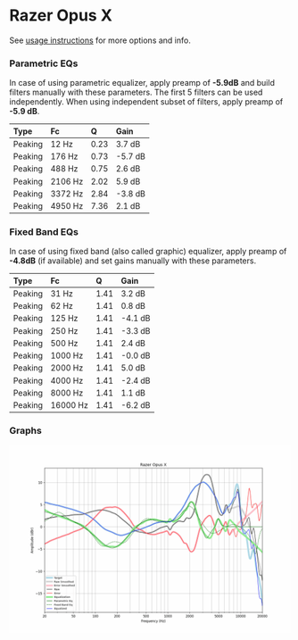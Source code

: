 # Razer Opus X
See [usage instructions](https://github.com/jaakkopasanen/AutoEq#usage) for more options and info.

### Parametric EQs
In case of using parametric equalizer, apply preamp of **-5.9dB** and build filters manually
with these parameters. The first 5 filters can be used independently.
When using independent subset of filters, apply preamp of **-5.9 dB**.

| Type    | Fc      |    Q | Gain    |
|:--------|:--------|:-----|:--------|
| Peaking | 12 Hz   | 0.23 | 3.7 dB  |
| Peaking | 176 Hz  | 0.73 | -5.7 dB |
| Peaking | 488 Hz  | 0.75 | 2.6 dB  |
| Peaking | 2106 Hz | 2.02 | 5.9 dB  |
| Peaking | 3372 Hz | 2.84 | -3.8 dB |
| Peaking | 4950 Hz | 7.36 | 2.1 dB  |

### Fixed Band EQs
In case of using fixed band (also called graphic) equalizer, apply preamp of **-4.8dB**
(if available) and set gains manually with these parameters.

| Type    | Fc       |    Q | Gain    |
|:--------|:---------|:-----|:--------|
| Peaking | 31 Hz    | 1.41 | 3.2 dB  |
| Peaking | 62 Hz    | 1.41 | 0.8 dB  |
| Peaking | 125 Hz   | 1.41 | -4.1 dB |
| Peaking | 250 Hz   | 1.41 | -3.3 dB |
| Peaking | 500 Hz   | 1.41 | 2.4 dB  |
| Peaking | 1000 Hz  | 1.41 | -0.0 dB |
| Peaking | 2000 Hz  | 1.41 | 5.0 dB  |
| Peaking | 4000 Hz  | 1.41 | -2.4 dB |
| Peaking | 8000 Hz  | 1.41 | 1.1 dB  |
| Peaking | 16000 Hz | 1.41 | -6.2 dB |

### Graphs
![](./Razer%20Opus%20X.png)
